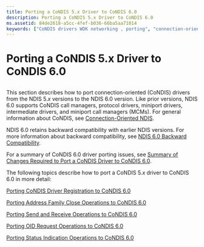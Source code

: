 ```yaml
---
title: Porting a CoNDIS 5.x Driver to CoNDIS 6.0
description: Porting a CoNDIS 5.x Driver to CoNDIS 6.0
ms.assetid: 84de2618-a5cc-4fef-b036-66ba5aa71014
keywords: ["CoNDIS drivers WDK networking , porting", "connection-oriented drivers WDK networking , porting", "NDIS porting drivers WDK , CoNDIS drivers", "porting drivers WDK networking , CoNDIS drivers", "network driver porting WDK , CoNDIS drivers", "porting CoNDIS driv"]
---
```


# Porting a CoNDIS 5.x Driver to CoNDIS 6.0


## <a href="" id="ddk-porting-condis-drivers-to-condis-6-0-ng"></a>


This section describes how to port connection-oriented (CoNDIS) drivers from the NDIS 5.*x* versions to the NDIS 6.0 version. Like prior versions, NDIS 6.0 supports CoNDIS call managers, protocol drivers, miniport drivers, intermediate drivers, and miniport call managers (MCMs). For general information about CoNDIS, see [Connection-Oriented NDIS](connection-oriented-ndis.md).

NDIS 6.0 retains backward compatibility with earlier NDIS versions. For more information about backward compatibility, see [NDIS 6.0 Backward Compatibility](ndis-6-0-backward-compatibility.md).

For a summary of CoNDIS 6.0 driver porting issues, see [Summary of Changes Required to Port a CoNDIS Driver to CoNDIS 6.0](summary-of-changes-required-to-port-a-condis-driver-to-condis-6-0.md).

The following topics describe how to port a CoNDIS 5.*x* driver to CoNDIS 6.0 in more detail:

[Porting CoNDIS Driver Registration to CoNDIS 6.0](porting-condis-driver-registration-to-condis-6-0.md)

[Porting Address Family Close Operations to CoNDIS 6.0](porting-address-family-close-operations-to-condis-6-0.md)

[Porting Send and Receive Operations to CoNDIS 6.0](porting-send-and-receive-operations-to-condis-6-0.md)

[Porting OID Request Operations to CoNDIS 6.0](porting-oid-request-operations-to-condis-6-0.md)

[Porting Status Indication Operations to CoNDIS 6.0](porting-status-indication-operations-to-condis-6-0.md)

 

 





